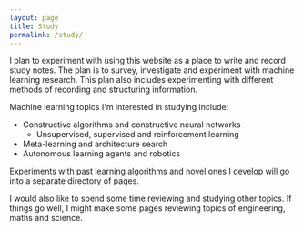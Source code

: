 ```yaml
---
layout: page
title: Study
permalink: /study/
---
```


I plan to experiment with using this website as a place to write and record study notes.
The plan is to survey, investigate and experiment with machine learning research.
This plan also includes experimenting with different methods of recording and structuring information.

Machine learning topics I'm interested in studying include:
- Constructive algorithms and constructive neural networks
    - Unsupervised, supervised and reinforcement learning
- Meta-learning and architecture search
- Autonomous learning agents and robotics

Experiments with past learning algorithms and novel ones I develop will go into a separate directory of pages.

I would also like to spend some time reviewing and studying other topics.
If things go well, I might make some pages reviewing topics of engineering, maths and science.
